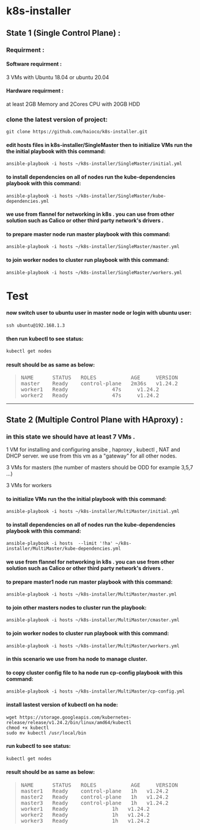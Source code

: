# k8s-installer

## State 1 (Single Control Plane) :

### Requirment :

#### Software requirment :
3 VMs with Ubuntu 18.04 or ubuntu 20.04

#### Hardware requirment :
at least 2GB Memory and 2Cores CPU with 20GB HDD

### clone the latest version of project:

```ssh
git clone https://github.com/haioco/k8s-installer.git
```
#### edit hosts files in k8s-installer/SingleMaster then to initialize VMs run the the initial playbook with this command:

```ssh
ansible-playbook -i hosts ~/k8s-installer/SingleMaster/initial.yml
```
#### to install dependencies on all of nodes run the kube-dependencies playbook with this command:
```ssh
ansible-playbook -i hosts ~/k8s-installer/SingleMaster/kube-dependencies.yml
```
#### we use from flannel for networking in k8s . you can use from other solution such as Calico or other third party network's drivers .
#### to prepare master node run master playbook with this command:
```ssh
ansible-playbook -i hosts ~/k8s-installer/SingleMaster/master.yml
```

#### to join worker nodes to cluster run playbook with this command:
```ssh
ansible-playbook -i hosts ~/k8s-installer/SingleMaster/workers.yml
```
# Test
#### now switch user to ubuntu user in master node or login with ubuntu user:
```ssh
ssh ubuntu@192.168.1.3
```
#### then run kubectl to see status:
```sh
kubectl get nodes
```
#### result should be as same as below:
><pre>NAME      STATUS   ROLES           AGE     VERSION
>master    Ready    control-plane   2m36s   v1.24.2
>worker1   Ready    <none>          47s     v1.24.2
>worker2   Ready    <none>          47s     v1.24.2
></pre>
<hr>

## State 2 (Multiple Control Plane with HAproxy) :

### in this state we should have at least 7 VMs .

1 VM for installing and configuring ansibe , haproxy , kubectl , NAT and DHCP server. we use from this vm as a "gateway" for all other nodes.

3 VMs for masters (the number of masters should be ODD for example 3,5,7 ...)

3 VMs for workers

#### to initialize VMs run the the initial playbook with this command:

```ssh
ansible-playbook -i hosts ~/k8s-installer/MultiMaster/initial.yml
```
#### to install dependencies on all of nodes run the kube-dependencies playbook with this command:

```ssh
ansible-playbook -i hosts  --limit '!ha' ~/k8s-installer/MultiMaster/kube-dependencies.yml
```
#### we use from flannel for networking in k8s . you can use from other solution such as Calico or other third party network's drivers .
#### to prepare master1 node run master playbook with this command:

```ssh
ansible-playbook -i hosts ~/k8s-installer/MultiMaster/master.yml
```

#### to join other masters nodes to cluster run the playbook:
```ssh
ansible-playbook -i hosts ~/k8s-installer/MultiMaster/cmaster.yml
```  
#### to join worker nodes to cluster run playbook with this command:
       
```ssh
ansible-playbook -i hosts ~/k8s-installer/MultiMaster/workers.yml
```
#### in this scenario we use from ha node to manage cluster.
#### to copy cluster config file to ha node run cp-config playbook with this command:
       
```ssh
ansible-playbook -i hosts ~/k8s-installer/MultiMaster/cp-config.yml
```
#### install lastest version of kubectl on ha node:
     
```ssh
wget https://storage.googleapis.com/kubernetes-release/release/v1.24.2/bin/linux/amd64/kubectl
chmod +x kubectl
sudo mv kubectl /usr/local/bin
```
#### run kubectl to see status:
        
```sh
kubectl get nodes
```
#### result should be as same as below:
        
><pre>
>NAME      STATUS   ROLES           AGE     VERSION
>master1   Ready    control-plane   1h   v1.24.2
>master2   Ready    control-plane   1h   v1.24.2
>master3   Ready    control-plane   1h   v1.24.2
>worker1   Ready    <none>          1h   v1.24.2
>worker2   Ready    <none>          1h   v1.24.2
>worker3   Ready    <none>          1h   v1.24.2
></pre>
